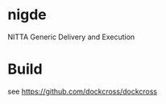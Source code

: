 # nigde

NITTA Generic Delivery and Execution

# Build

see https://github.com/dockcross/dockcross

